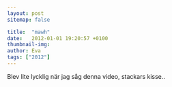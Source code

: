 ```yaml
---
layout: post
sitemap: false

title:  "mawh"
date:   2012-01-01 19:20:57 +0100
thumbnail-img: 
author: Eva
tags: ["2012"]
---
```


Blev lite lycklig när jag såg denna video, stackars kisse..

